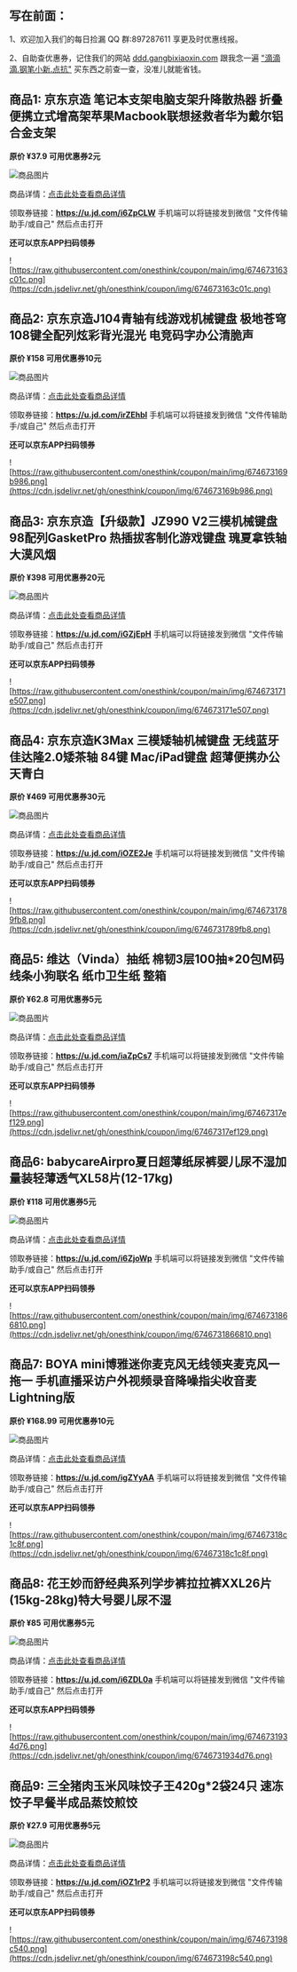 ## 写在前面：

1、欢迎加入我们的每日捡漏 QQ 群:897287611 享更及时优惠线报。

2、自助查优惠券，记住我们的网站 [ddd.gangbixiaoxin.com](https://ddd.gangbixiaoxin.com) 跟我念一遍 ["滴滴滴.钢笔小新.点抗"](https://ddd.gangbixiaoxin.com) 买东西之前查一查，没准儿就能省钱。

## 商品1: 京东京造  笔记本支架电脑支架升降散热器 折叠便携立式增高架苹果Macbook联想拯救者华为戴尔铝合金支架

**原价 ¥37.9 可用优惠券2元**

![商品图片](http://img14.360buyimg.com/n1/jfs/t1/172117/26/47916/60714/67348a07Ff3c0b435/661f574661facc92.png)

商品详情：[点击此处查看商品详情](https://union-click.jd.com/jdc?e=1003156031&amp;p=JF8BAacJK1olXQUDU1taC0seBF8IGloUXwEDV1lbCE4nRzBQRQQlBENHFRxWFlVMWzBeTA9KQl1XSwwDVFVPRjtUBAJQAVsMFgQZBA9cB28PGxsQGWdqA10ucx5vSw8OWllQDWgAAwgrQwxXRTlOZSAVL2RjAClKSEdjeh9tbCh-A3JrLDkpQShXexpseDlPKQRiDFc7ahJRRw99Yz13FHpJNBZUby9kRW1rU1JGP19LCCoCaz1sYAxJbCJpP39xPxkqUjxKVhZJWD0XB29lMypYcDJjYRZraBphNHpRIAc-X3sXex8WXyJHG2QCKiw5cyxlWDQMejBDUQoyVW5eCUsQCmkPHVIQbTYCVG4LZksWAm4JE1wSXAUyVW5dDkkUBGkJGFsXXgQHZF5VD3vArtfdkerA1b_WytaKsezCitPchdMlbTYBZF5cCUkXB2gJGVslbQYBZF1tViUWUGYPT18VCmheVhVbCg1RUQEOHFIRWwIHVG5fCUoVAV84Kx9eWQYFVB5YTCp_VGx7YA5tFWYEFVwYWCUVVDl-UBxVG1BEKiVdeil2Vxg4G2s)

领取券链接：**https://u.jd.com/i6ZpCLW** 手机端可以将链接发到微信 "文件传输助手/或自己" 然后点击打开

**还可以京东APP扫码领券**

![https://raw.githubusercontent.com/onesthink/coupon/main/img/674673163c01c.png](https://cdn.jsdelivr.net/gh/onesthink/coupon/img/674673163c01c.png)

## 商品2: 京东京造J104青轴有线游戏机械键盘 极地苍穹 108键全配列炫彩背光混光 电竞码字办公清脆声

**原价 ¥158 可用优惠券10元**

![商品图片](http://img14.360buyimg.com/n1/jfs/t1/239966/28/24863/138462/673ff1d7F98ebb063/04e5bd587f04a920.png)

商品详情：[点击此处查看商品详情](https://union-click.jd.com/jdc?e=1003156031&amp;p=JF8BAacJK1olXwQAVVpeDkkQBV8IGloVXA8GVlxYD04nRzBQRQQlBENHFRxWFlVMWzBeTA9KQl1XSwwDVFVPRjtUBAJQAVsMFgQZBDNTfhthcidgWE9CAlklTy1TfQ14WjhrCGgAUV8CTDdEUxJtXTtnGk9xCVlKSEdjeh9tbDhyAXF7KD4pezRXexpvbTlMXARiHFYqahJzRw99Yzx3FAdJIjxUWy9kc21oaVNiP19xCig0eBtsYAxJb1lHDnJxHR8pbDxKVhZJWixKOm92M1dYcDJjYRZ7UgVhNFBrIwcuX3twaBgIBTtvHmNCLjkiTChLeW5ebR9DUQoyVW5eCUsQCmkPHVIQbTYCVG4LZksWAm4JE1wSXAUyVW5dDkkUBGkJGFsSWAMKZF5VD3vArtfdkerA1b_WytaKsezCitPchdMlbTYBZF5cCUkXB2gJGVslbQYBZF1tViUWUGcIGV8dX2heVhVbCgBCXwEOElkQXgUHV25fCUoVAV84KyNRIHJrPSIoDQJXVWhwXD1RI2RyFT0jXSUVBm5XXydGDXtnEj4vTwJkXmg4G2s)

领取券链接：**https://u.jd.com/irZEhbl** 手机端可以将链接发到微信 "文件传输助手/或自己" 然后点击打开

**还可以京东APP扫码领券**

![https://raw.githubusercontent.com/onesthink/coupon/main/img/674673169b986.png](https://cdn.jsdelivr.net/gh/onesthink/coupon/img/674673169b986.png)

## 商品3: 京东京造【升级款】JZ990 V2三模机械键盘 98配列GasketPro 热插拔客制化游戏键盘 瑰夏拿铁轴 大漠风烟

**原价 ¥398 可用优惠券20元**

![商品图片](http://img14.360buyimg.com/n1/jfs/t1/108647/29/46173/149233/6731c75eFbc2cebc2/11434718fd37e17f.png)

商品详情：[点击此处查看商品详情](https://union-click.jd.com/jdc?e=1003156031&amp;p=JF8BAacJK1olXQUDU1taC0seBF8IGloVXwIHUFheCUonRzBQRQQlBENHFRxWFlVMWzBeTA9KQl1XSwwDVFVPRjtUBAJQAVsMFgQZBCNOQGZhSA5QGmEALA0WUitFdRlTeyJWOGgAXF4KUS1yc2dhWCgQX1t7VANKSEdjeh9tbDh-HnFrMDoqUSxTexpseDlMJQRhNlc_ahFFRw9TYCh3FGJJNyxUai9jf21_U1J1P19XCioVYzlsYAxJb1lHDnJxHR4rbDxKVhZJWj0XCH5iCT5bcDJjYRZ7UgVhNFBkIy0uX3tuaxN3fxlgAmZlECsIfQlVWRpVaw5lUQoyVW5eCUsQCmkPHVIQbTYCVG4LZksWAm4JE1wSXAUyVW5dDkkUBGkJGFsTWgAAZF5VD3vArtfdkerA1b_WytaKsezCitPchdMlbTYBZF5cCUkXB2gJGVslbQYBZF1tViUWUGgNT1oRW2heVhVbDUpERwEOHFMTWwEHUG5fCUoVAV84KzNMHg9rBwsYTywVezxDQTtHK3BZNCcebSUVC29fQj1wLQ5rFy1YChZuAzI4G2s)

领取券链接：**https://u.jd.com/iGZjEpH** 手机端可以将链接发到微信 "文件传输助手/或自己" 然后点击打开

**还可以京东APP扫码领券**

![https://raw.githubusercontent.com/onesthink/coupon/main/img/674673171e507.png](https://cdn.jsdelivr.net/gh/onesthink/coupon/img/674673171e507.png)

## 商品4: 京东京造K3Max 三模矮轴机械键盘 无线蓝牙 佳达隆2.0矮茶轴 84键 Mac/iPad键盘 超薄便携办公 天青白

**原价 ¥469 可用优惠券30元**

![商品图片](http://img14.360buyimg.com/n1/jfs/t1/167696/38/50970/100006/6731c75aF3e45181a/d73a227179a1eba5.png)

商品详情：[点击此处查看商品详情](https://union-click.jd.com/jdc?e=1003156031&amp;p=JF8BAacJK1olXwIGV1hbC08UBV8IGloVXgMAU1lcAEonRzBQRQQlBENHFRxWFlVMWzBeTA9KQl1XSwwDVFVPRjtUBAJQAVsMFgQZBD8TczJBSA9IBgZUKx0mYBxUCzJpRDJsGGgANS4dDDlOeypfTl0cCU9KMSBKSEdjeh9tbDhAHXJdPDkqewJTexpsSzlMNQR2NlcNahJ_Rwx9Yzx3XFRJIyxVei9kY218aVJGP1x1Cik_cBhsYAxJb1lHDnJxHRsrfDxKVhZJWixNXW17IAhZcDJjYRZ7UgVhNFBkIwcuX3tjczEIQS1HL2ZUIjwOfUxRXGxUUF11UQoyVW5eCUsQCmkPHVIQbTYCVG4LZksWAm4JE1wSXAUyVW5dDkkUBGkJGFsdXwUBZF5VD3vArtfdkerA1b_WytaKsezCitPchdMlbTYBZF5cCUkXB2gJGVslbQYBZF1tViUWUGpfHFgTCWheVhVbDUtKVQEOElgcXgQCV25fCUoVAV84Ky8RLVtLBwoAU0tBfCxzcwxWVVtjCzckTSUVYh9IHylMJUNVAVhUXAJfZhE4G2s)

领取券链接：**https://u.jd.com/iOZE2Je** 手机端可以将链接发到微信 "文件传输助手/或自己" 然后点击打开

**还可以京东APP扫码领券**

![https://raw.githubusercontent.com/onesthink/coupon/main/img/6746731789fb8.png](https://cdn.jsdelivr.net/gh/onesthink/coupon/img/6746731789fb8.png)

## 商品5: 维达（Vinda）抽纸 棉韧3层100抽*20包M码 线条小狗联名 纸巾卫生纸 整箱

**原价 ¥62.8 可用优惠券5元**

![商品图片](http://img14.360buyimg.com/n1/jfs/t1/180249/23/50911/206776/67346444F4013bfd2/bef6166ec0f94641.jpg)

商品详情：[点击此处查看商品详情](https://union-click.jd.com/jdc?e=1003156031&amp;p=JF8BAacJK1olXwQAVVxfCE8XA18IGloVXQMLU1lYDEknRzBQRQQlBENHFRxWFlVMWzBeTA9KQl1XSwwDVFVPRjtUBAJQAVsMFgQZBExKZAkIX1NPHlF3Bjs1aw52dRVtbwN-NWhAEgopVR5WY2t2SCFtCAVpCitKSEdjeh9tbDh2HXBrPDkpezhSexpseDlMIQR1NlcOahJzRw9DYCt3FH5JIAZUbS9kf218eVNjP19iUioCdzlsYAxWbTJ9O3FLKwIpUjxKVhZJWi9NB1VlM1dZcDJjYRtBaB5iAnpRIz02X3t8A2hBRAFvI2ZjMis4Th5PRz0OZ11lUQoyVW5eCUsQCmkPHVIQbTYCVG4LZksWAm4JGlsSVAQyVW5dDkkUBGkJGFgVWA4AZF5VD3vArtfdkerA1b_WytaKsezCitPchdMlbTYBZF5cCUkXB2gJGVslbQYBZF1tViUWUGpfHFgTCWheVhVbDUkfRQEOElgcXgMGXG5fCUoVAV84K1xIOmACEFYHSxxiUQpgeB50K3xnIAY2YCVVRTt8Rg5UPQJ8ByQlXUh8XRo4G2s)

领取券链接：**https://u.jd.com/iaZpCs7** 手机端可以将链接发到微信 "文件传输助手/或自己" 然后点击打开

**还可以京东APP扫码领券**

![https://raw.githubusercontent.com/onesthink/coupon/main/img/67467317ef129.png](https://cdn.jsdelivr.net/gh/onesthink/coupon/img/67467317ef129.png)

## 商品6: babycareAirpro夏日超薄纸尿裤婴儿尿不湿加量装轻薄透气XL58片(12-17kg)

**原价 ¥118 可用优惠券5元**

![商品图片](http://img14.360buyimg.com/n1/jfs/t1/241417/13/23987/372846/6745f084Fa8141472/10307bdb09eb441d.png)

商品详情：[点击此处查看商品详情](https://union-click.jd.com/jdc?e=1003156031&amp;p=JF8BAawJK1olXwIGXFpVCUIeC18IGloUXQYKVFtfCEwnRzBQRQQlBENHFRxWFlVMWzBeTA9KQl1XSwwDVFVPRjtUBAJQAVsMFgQZBChHWTJVZghXAHQHNxgbSxYSVjFNTDhnCGgAKj8nWD9gaw5_TCJ0PwdqFQhKSEdjeh9tbCh2GnB7IDcqQShJexpseDlMIQR1NlcOahJzRw9DYCt3FH5JIAZUbS9kf218eVNjP19iUioCdzlsYAxWbTJ9O3FLKwIpUjxKVhZJWi9NB1VlM1dZcDJjYRtBaB5iAnpRIz02X3tLYQlKRiESKGVeDF8NbElISAd_U1llUQoyVW5eCUsQCmkPHVIQbTYCVG4fZhhHUCdaSxhBM9G9zYrVhnsWM28OGVgSWwcBV11UCUonA2cPK4y45dOI5YvVsZ-Ji7ixvI6c4dKc3G5tOEgnA24JGVsRWgcAVG5tCEgnAF9WdVpGWFEFVlkOZhcVSGkNHgsTMwALV1ZfDEIeM20JGlkXbTYyNw4HVRZqUC1VaV52G0BBCVsIVg5AYB1ddVlrPHxSICk1aTxAeg5qGjNUCzYCZA)

领取券链接：**https://u.jd.com/i6ZjoWp** 手机端可以将链接发到微信 "文件传输助手/或自己" 然后点击打开

**还可以京东APP扫码领券**

![https://raw.githubusercontent.com/onesthink/coupon/main/img/6746731866810.png](https://cdn.jsdelivr.net/gh/onesthink/coupon/img/6746731866810.png)

## 商品7: BOYA mini博雅迷你麦克风无线领夹麦克风一拖一 手机直播采访户外视频录音降噪指尖收音麦 Lightning版

**原价 ¥168.99 可用优惠券10元**

![商品图片](http://img14.360buyimg.com/n1/jfs/t1/151277/6/49760/55755/67457440F9de743c3/517ee17484c807bb.jpg)

商品详情：[点击此处查看商品详情](https://union-click.jd.com/jdc?e=1003156031&amp;p=JF8BAacJK1olXwIHXF5ZD08eBV8IGloVXwAFUFhZC04nRzBQRQQlBENHFRxWFlVMWzBeTA9KQl1XSwwDVFVPRjtUBAJQAVsMFgQZBBwSampuST9tB1BQHQsOVw18cRQMGBtSO2gAEAYlDQlyRQkLeABJD2RHDChKSEdjeh9tbDh-HHEAMDopax5XexpsSDlMJQRiDFYuahFrRxttYz13FHpJNxZUYS9jd21-eVJ8P1x9CipfcCtsYAxJbFlPDXJxJwArfDxKVhZJWj5OLmVmM1dUcDJjYRh7cAViNGJrLS0IX3txQi8IZyBoH2V7KioiASpoSBwAQCh1UQoyVW5eCUsQCmkPHVIQbTYCVG4LZksWAm4LGlISVQQyVW5dDkkUBGkJGFgQXAMEZF5VD3vArtfdkerA1b_WytaKsezCitPchdMlbTYBZF5cCUkXB2gJGVslbQYBZF1tViUWUGkLTwgRWGheVhVbDU8eQAEOEl4UWwUKV25fCUoVAV84KwwQNANkBjolUh1FSjpbRB1-L30GVx4abiUVRzdwHhlwG2ABNwUBWilSWxk4G2s)

领取券链接：**https://u.jd.com/igZYyAA** 手机端可以将链接发到微信 "文件传输助手/或自己" 然后点击打开

**还可以京东APP扫码领券**

![https://raw.githubusercontent.com/onesthink/coupon/main/img/67467318c1c8f.png](https://cdn.jsdelivr.net/gh/onesthink/coupon/img/67467318c1c8f.png)

## 商品8: 花王妙而舒经典系列学步裤拉拉裤XXL26片(15kg-28kg)特大号婴儿尿不湿

**原价 ¥85 可用优惠券5元**

![商品图片](http://img14.360buyimg.com/n1/jfs/t1/239505/2/21307/194507/67459ddbFf195ab2d/57bab5a27b4cc37e.jpg)

商品详情：[点击此处查看商品详情](https://union-click.jd.com/jdc?e=1003156031&amp;p=JF8BAZkJK1olXDYCVVleDUIRMytXQwVKbV9HER8fA1UJWDdXTQxBAhlZAUEPVhcJWypcR0RMGFpfWhwHTEcWA2Z0bAx0OQQKLTwFVw5eWjJvYxpRH0dsVjolUUt3aBNSWhlXXGVrXQUKHwsbdxZ4fCxMKlp1Dik7fxFSXQ1xeCdsKUNGMDwmaygWQi5tYiRpKnF1Cjwkezd3ZypPeCJpPWVgNxkqCh1wdwxjRS18IV5qCzoufxRoeRZ_ewF2B3JgIz0mSz9IUQ9xaDhQJXYWVitJCj4nVwZ0R11XJ2JiFgoCSkJAQg5rGCtmGwoOZF9tC0oXBGYOHF0cWDYyVF5tXiUXAm4JG1oWXw8HZF9tCE0VAGgOGlgWWQEGV25dAEwn1MKwztGkiI67gMDV3_Kw1ua0z8WdbTYyV25dCUoVA2sPGlkVbTYCV25eOBV5AjwOGVsXXAdsCFwWDk4QWj9mHVwcVQQLVFhtCkoWAW04K2sUXQ9-Iwk8bEkfeg1QRB5cBFtlLB8ZSgp5AQtwQlt1NnpYFRwfCSh-CjRfK1sl)

领取券链接：**https://u.jd.com/i6ZDL0a** 手机端可以将链接发到微信 "文件传输助手/或自己" 然后点击打开

**还可以京东APP扫码领券**

![https://raw.githubusercontent.com/onesthink/coupon/main/img/6746731934d76.png](https://cdn.jsdelivr.net/gh/onesthink/coupon/img/6746731934d76.png)

## 商品9: 三全猪肉玉米风味饺子王420g*2袋24只 速冻饺子早餐半成品蒸饺煎饺

**原价 ¥27.9 可用优惠券5元**

![商品图片](http://img14.360buyimg.com/n1/jfs/t1/164244/18/51750/166643/67434195F57e830ed/47aa9e1246d30189.jpg)

商品详情：[点击此处查看商品详情](https://union-click.jd.com/jdc?e=1003156031&amp;p=JF8BAacJK1olXwIGXFdeC0oWCl8IGloUWwABV11aD0InRzBQRQQlBENHFRxWFlVMWzBeTA9KQl1XSwwDVFVPRjtUBAJQAVsMFgQZBExFcDZOGCVqNXhiUVwhaBN-XRVeWikUWmgAHQwGWj52XTNeYTlyJgVCH1pKSEdjeh9tbChuHHIALD0pUTRLexpseDlMIQR1NlcOahJzRw9DYCt3FH5JIAZUbS9kf218eVNjP19iUioCdzlsYAxWbTJ9O3FLKwIpUjxKVhZJWi9NB1VlM1dZcDJjYRtBaB5iAnpRIz02X3sJRQ1qWTt9D2QDDCgITjNicRxbYCdlUQoyVW5eCUsQCmkPHVIQbTYCVG4LZksWAm4JG18RXAMyVW5dDkkUBGkJGFgTXAEHZF5VD3vArtfdkerA1b_WytaKsezCitPchdMlbTYBZF5cCUkXB2gJGVslbQYBZF1tViUWUGpfHFgTCWheVhVbDU1NRgEOElgcXg8AXW5fCUoVAV84K1xHLl9EVyAiYDV3Bm10ewN8A3xUFSxcDyUVSj1TSS50A1pULjw6c0hXSGs4G2s)

领取券链接：**https://u.jd.com/iOZ1rP2** 手机端可以将链接发到微信 "文件传输助手/或自己" 然后点击打开

**还可以京东APP扫码领券**

![https://raw.githubusercontent.com/onesthink/coupon/main/img/674673198c540.png](https://cdn.jsdelivr.net/gh/onesthink/coupon/img/674673198c540.png)

